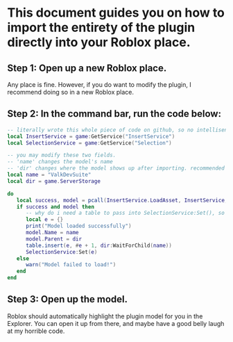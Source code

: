 # This document guides you on how to import the entirety of the plugin directly into your Roblox place.

## Step 1: Open up a new Roblox place.

Any place is fine.
However, if you do want to modify the plugin, I recommend doing so in a new Roblox place.

## Step 2: In the command bar, run the code below:

```lua
-- literally wrote this whole piece of code on github, so no intellisense lmaoooo
local InsertService = game:GetService("InsertService")
local SelectionService = game:GetService("Selection")

-- you may modify these two fields.
-- 'name' changes the model's name
-- 'dir' changes where the model shows up after importing. recommended to keep it in ServerStorage
local name = "ValkDevSuite"
local dir = game.ServerStorage

do
   local success, model = pcall(InsertService.LoadAsset, InsertService, 6988231623)
   if success and model then
      -- why do i need a table to pass into SelectionService:Set(), so stupid
      local e = {}
      print("Model loaded successfully")
      model.Name = name
      model.Parent = dir
      table.insert(e, #e + 1, dir:WaitForChild(name))
      SelectionService:Set(e)
   else
      warn("Model failed to load!")
   end
end
```

## Step 3: Open up the model.

Roblox should automatically highlight the plugin model for you in the Explorer. You can open it up from there, and maybe have a good belly laugh at my horrible code.
